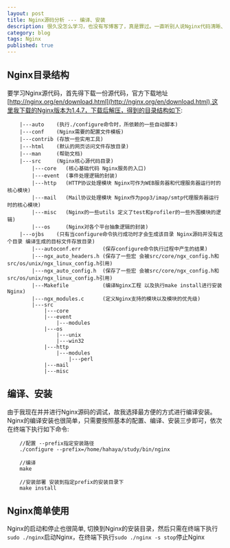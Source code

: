 ```yaml
---
layout: post
title: Nginx源码分析 --- 编译、安装
description: 很久没怎么学习，也没有写博客了，真是罪过。一直听别人说Nginx代码清晰、完美，一直想膜拜下Nginx代码的，但是一直都没有开始。这是病，得治～
category: blog
tags: Nginx
published: true
---
```


## Nginx目录结构 ##
要学习Nginx源代码，首先得下载一份源代码，官方下载地址[http://nginx.org/en/download.html](http://nginx.org/en/download.html),这里我下载的Nginx版本为1.4.7，下载后解压，得到的目录结构如下:  

        |---auto    (执行./configure命令时，所依赖的一些自动脚本)  
        |---conf    (Nginx需要的配置文件模板)  
        |---contrib (存放一些实用工具)  
        |---html    (默认的网页访问文件存放目录)  
        |---man     (帮助文档)  
        |---src     (Nginx核心源代码目录)  
            |---core   (核心基础代码 Nginx服务的入口)  
            |---event  (事件处理逻辑的封装)  
            |---http   (HTTP协议处理模块 Nginx可作为WEB服务器和代理服务器运行时的核心模块)  
            |---mail   (Mail协议处理模块 Nginx作为pop3/imap/smtp代理服务器运行时的核心模块)  
            |---misc   (Nginx的一些utils 定义了test和profiler的一些外围模块的逻辑)  
            |---os     (Nginx对各个平台抽象逻辑的封装)  
        |---ojbs    (只有当configure命令执行成功时才会生成该目录 Nginx源码并没有这个目录 编译生成的目标文件存放目录)  
            |---autoconf.err       (保存configure命令执行过程中产生的结果)  
            |---ngx_auto_headers.h (保存了一些宏 会被src/core/ngx_config.h和src/os/unix/ngx_linux_config.h引用)  
            |---ngx_auto_config.h  (保存了一些宏 会被src/core/ngx_config.h和src/os/unix/ngx_linux_config.h引用)  
            |---Makefile           (编译Nginx工程 以及执行make install进行安装Nginx)  
            |---ngx_modules.c      (定义Nginx支持的模块以及模块的优先级)  
            |---src  
                |---core  
                |---event  
                    |---modules  
                |---os  
                    |---unix  
                    |---win32  
                |---http  
                    |---modules  
                        |---perl  
                |---mail  
                |---misc  

## 编译、安装 ##
由于我现在并并进行Nginx源码的调试，故我选择最方便的方式进行编译安装。Nginx的编译安装也很简单，只需要按照基本的配置、编译、安装三步即可，依次在终端下执行如下命令:  

        //配置 --prefix指定安装路径  
        ./configure --prefix=/home/hahaya/study/bin/nginx  
        
        //编译  
        make  
        
        //安装部署 安装到指定prefix的安装目录下  
        make install  

## Nginx简单使用 ##
Nginx的启动和停止也很简单, 切换到Nginx的安装目录，然后只需在终端下执行`sudo ./nginx`启动Nginx，在终端下执行`sudo ./nginx -s stop`停止Nginx

